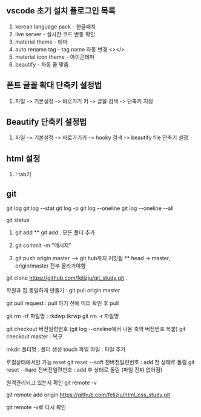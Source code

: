 
## vscode 초기 설치 플로그인 목록
1. korean language pack - 한글패치
2. live server - 실시간 코드 변동 확인
3. material theme - 테마
4. auto rename tag - tag name 자동 변경 <></>
5. material icon theme - 아이콘테마
6. beautify - 자동 줄 맞춤 

## 폰트 글꼴 확대 단축키 설정법
1. 파일 -> 기본설정 -> 바로가기 키 -> 글꼴 검색 -> 단축키 지정

## Beautify 단축키 설정법
1. 파일 -> 기본설정 -> 바로가기키 -> hooky 검색 -> beautify file 단축키 설정

## html 설정
1. ! tab키

## git
git log
git log --stat
git log -p
git log --oneline
git log --oneline --all

git status

1. git add
	** git add . 모든 폴더 추가
2. git commit -m "메시지"

3. git push origin master --> git hub까지 커밋됨
	** head -> master, origin/master 전부 올라가야함

git clone https://github.com/felizju/git_study.git .

학원과 집 동일하게 만들기 : 
git pull origin master

git pull request : pull 하기 전에 미리 확인 후 pull

git rm -rf 파일명 : rkdwp tkrwp
git rm -r 파일명

git checkout  버전일련번호 (git log --oneline에서 나온 축약 버전번호 복붙)
git checkout master : 복구

mkdir 폴더명 : 폴더 생성
touch 파일 파일 : 파일 추가

로컬상태에서만 가능 reset
git reset --soft 전버전일련번호 : add 전 상태로 돌림
git reset --hard 전버전일련번호 : add 후 상태로 돌림 (파일 진짜 없어짐)

원격관리되고 있는지 확인
git remote -v

git remote add origin https://github.com/felizju/html_css_study.git

git remote -v로 다시 확인

